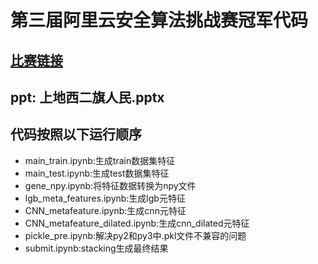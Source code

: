 
# 第三届阿里云安全算法挑战赛冠军代码
## [比赛链接](https://tianchi.aliyun.com/competition/introduction.htm?spm=5176.100066.0.0.6acd33afwZ9hM7&raceId=231668)

## ppt: 上地西二旗人民.pptx

## 代码按照以下运行顺序
* main_train.ipynb:生成train数据集特征
* main_test.ipynb:生成test数据集特征
* gene_npy.ipynb:将特征数据转换为npy文件
* lgb_meta_features.ipynb:生成lgb元特征
* CNN_metafeature.ipynb:生成cnn元特征
* CNN_metafeature_dilated.ipynb:生成cnn_dilated元特征
* pickle_pre.ipynb:解决py2和py3中.pkl文件不兼容的问题
* submit.ipynb:stacking生成最终结果
